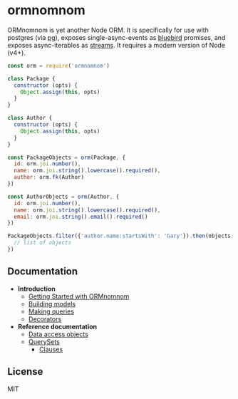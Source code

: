 # ormnomnom

ORMnomnom is yet another Node ORM. It is specifically for use with postgres
(via [pg](http://npm.im/pg)), exposes single-async-events as
[bluebird](http://npm.im/bluebird) promises, and exposes async-iterables as
[streams](http://nodejs.org/api/stream.html). It requires a modern version of
Node (v4+).

```javascript
const orm = require('ormnomnom')

class Package {
  constructor (opts) {
    Object.assign(this, opts)
  }
}

class Author {
  constructor (opts) {
    Object.assign(this, opts)
  }
}

const PackageObjects = orm(Package, {
  id: orm.joi.number(),
  name: orm.joi.string().lowercase().required(),
  author: orm.fk(Author)
})

const AuthorObjects = orm(Author, {
  id: orm.joi.number(),
  name: orm.joi.string().lowercase().required(),
  email: orm.joi.string().email().required()
})

PackageObjects.filter({'author.name:startsWith': 'Gary'}).then(objects => {
  // list of objects
})
```

## Documentation

* **Introduction**
  * [Getting Started with ORMnomnom](docs/getting-started.md)
  * [Building models](docs/building-models.md)
  * [Making queries](docs/making-queries.md)
  * [Decorators](docs/decorators.md)
* **Reference documentation**
  * [Data access objects](docs/ref/dao.md)
  * [QuerySets](docs/ref/queryset.md)
    * [Clauses](docs/ref/queryset.md#clauses)

## License

MIT
